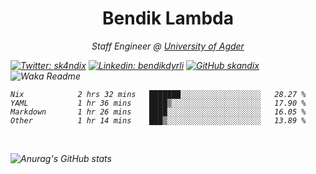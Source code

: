 <h1 align="center"> Bendik Lambda </h1>
<p align="center"><em>Staff Engineer @ <a href="http://www.uia.no">University of Agder</a></p>



[![Twitter: sk4ndix](https://img.shields.io/twitter/follow/sk4ndix?style=social)](https://twitter.com/sk4ndix)
[![Linkedin: bendikdyrli](https://img.shields.io/badge/-bendikdyrli-blue?style=flat-square&logo=Linkedin&logoColor=white&link=https://www.linkedin.com/in/bendikdyrli/)](https://www.linkedin.com/in/bendikdyrli/)
[![GitHub skandix](https://img.shields.io/github/followers/skandix?label=follow&style=social)](https://github.com/skandix)
![Waka Readme](https://github.com/skandix/skandix/workflows/Waka%20Readme/badge.svg)


<!--START_SECTION:waka-->

```text
Nix            2 hrs 32 mins   ███████░░░░░░░░░░░░░░░░░░   28.27 %
YAML           1 hr 36 mins    ████▒░░░░░░░░░░░░░░░░░░░░   17.90 %
Markdown       1 hr 26 mins    ████░░░░░░░░░░░░░░░░░░░░░   16.05 %
Other          1 hr 14 mins    ███▒░░░░░░░░░░░░░░░░░░░░░   13.89 %
```

<!--END_SECTION:waka-->

  <br>
  
![Anurag's GitHub stats](https://github-readme-stats.vercel.app/api?username=skandix&show_icons=true&theme=tokyonight)


